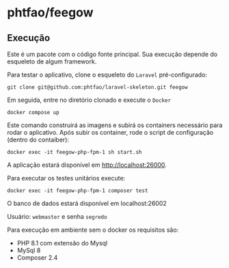 # phtfao/feegow

## Execução
Este é um pacote com o código fonte principal.
Sua execução depende do esqueleto de algum framework.

Para testar o aplicativo, clone o esqueleto do `Laravel` pré-configurado:
```
git clone git@github.com:phtfao/laravel-skeleton.git feegow
```
Em seguida, entre no diretório clonado e execute o `Docker`

```
docker compose up
```
Este comando construirá as imagens e subirá os containers necessário para rodar o aplicativo.
Após subir os container, rode o script de configuração (dentro do contaiber):
```
docker exec -it feegow-php-fpm-1 sh start.sh 
```
A aplicação estará disponível em [http://localhost:26000](http://localhost:26000).

Para executar os testes unitários execute:
```
docker exec -it feegow-php-fpm-1 composer test
```
O banco de dados estará disponível em localhost:26002

Usuário: `webmaster` e senha `segredo`

Para execução em ambiente sem o docker os requisitos são:
- PHP 8.1 com extensão do Mysql
- MySql 8
- Composer 2.4
